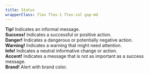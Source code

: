 ```yaml
---
title: Status
wrapperClass: flex flex-1 flex-col gap-md
---
```


<div class="vv-alert">
    <strong class="font-bold">Tip!</strong> Indicates an informal message.
</div>

<div class="vv-alert 
            vv-alert--success">
    <strong class="font-bold">Success!</strong> Indicates a successful or positive action.  
</div>

<div class="vv-alert 
            vv-alert--danger">
    <strong class="font-bold">Danger!</strong> Indicates a dangerous or potentially negative action.
</div>

<div class="vv-alert 
            vv-alert--warning">
    <strong class="font-bold">Warning!</strong> Indicates a warning that might need attention.
</div>

<div class="vv-alert 
            vv-alert--info">
    <strong class="font-bold">Info!</strong> Indicates a neutral informative change or action. 
</div>

<div class="vv-alert 
            vv-alert--accent">
    <strong class="font-bold">Accent!</strong> Indicates a message that is not as important as a success message.
</div>

<div class="vv-alert 
            vv-alert--brand">
    <strong class="font-bold">Brand!</strong> Alert with brand color.
</div>